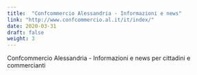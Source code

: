 ```yaml
---
title:  "Confcommercio Alessandria - Informazioni e news"
link: "http://www.confcommercio.al.it/it/index/"
date: 2020-03-31
draft: false
weight: 3
---
```


Confcommercio Alessandria - Informazioni e news per cittadini e commercianti
